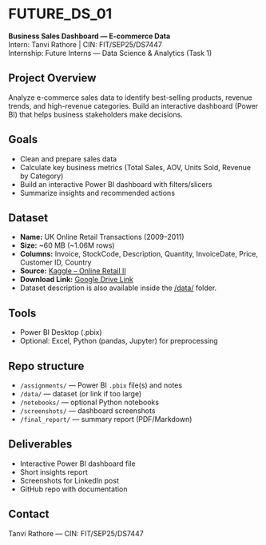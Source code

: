 # FUTURE_DS_01
**Business Sales Dashboard — E-commerce Data**  
Intern: Tanvi Rathore | CIN: FIT/SEP25/DS7447  
Internship: Future Interns — Data Science & Analytics (Task 1)

## Project Overview
Analyze e-commerce sales data to identify best-selling products, revenue trends, and high-revenue categories. Build an interactive dashboard (Power BI) that helps business stakeholders make decisions.

## Goals
- Clean and prepare sales data
- Calculate key business metrics (Total Sales, AOV, Units Sold, Revenue by Category)
- Build an interactive Power BI dashboard with filters/slicers
- Summarize insights and recommended actions

## Dataset
- **Name:** UK Online Retail Transactions (2009–2011)  
- **Size:** ~60 MB (~1.06M rows)  
- **Columns:** Invoice, StockCode, Description, Quantity, InvoiceDate, Price, Customer ID, Country  
- **Source:** [Kaggle – Online Retail II](https://www.kaggle.com/datasets/mathchi/online-retail-ii)  
- **Download Link:** [Google Drive Link]([<YOUR_DRIVE_LINK>](https://drive.google.com/file/d/1RnxX4ZT5SkQbc8glWAxgozDAoeR_2owA/view?usp=sharing))  
- Dataset description is also available inside the [/data/](data/) folder.

## Tools
- Power BI Desktop (.pbix)
- Optional: Excel, Python (pandas, Jupyter) for preprocessing

## Repo structure
- `/assignments/` — Power BI `.pbix` file(s) and notes
- `/data/` — dataset (or link if too large)
- `/notebooks/` — optional Python notebooks
- `/screenshots/` — dashboard screenshots
- `/final_report/` — summary report (PDF/Markdown)

## Deliverables
- Interactive Power BI dashboard file
- Short insights report
- Screenshots for LinkedIn post
- GitHub repo with documentation

## Contact
Tanvi Rathore — CIN: FIT/SEP25/DS7447
